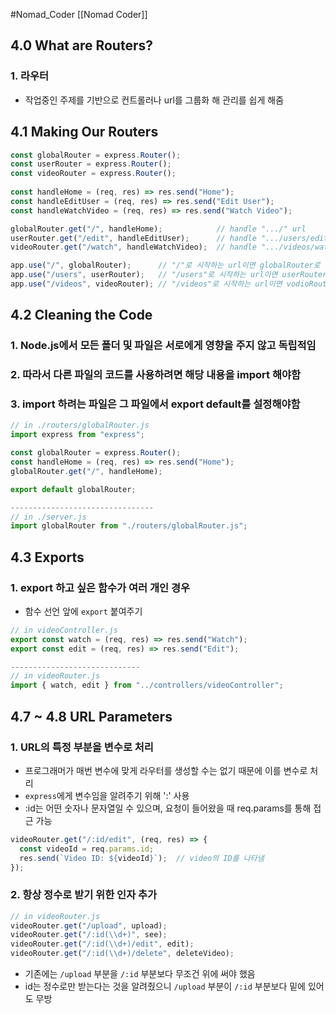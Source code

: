 #Nomad_Coder [[Nomad Coder]]

## 4.0 What are Routers?
### 1. 라우터
- 작업중인 주제를 기반으로 컨트롤러나 url를 그룹화 해 관리를 쉽게 해줌


## 4.1 Making Our Routers

```Node.js
const globalRouter = express.Router();
const userRouter = express.Router();
const videoRouter = express.Router();
  
const handleHome = (req, res) => res.send("Home");
const handleEditUser = (req, res) => res.send("Edit User");
const handleWatchVideo = (req, res) => res.send("Watch Video");

globalRouter.get("/", handleHome);            // handle ".../" url
userRouter.get("/edit", handleEditUser);      // handle ".../users/edit" url
videoRouter.get("/watch", handleWatchVideo);  // handle ".../videos/watch" url

app.use("/", globalRouter);      // "/"로 시작하는 url이면 globalRouter로 이동
app.use("/users", userRouter);   // "/users"로 시작하는 url이면 userRouter로 이동
app.use("/videos", videoRouter); // "/videos"로 시작하는 url이면 vodioRouter로 이동
```



## 4.2 Cleaning the Code
### 1. Node.js에서 모든 폴더 및 파일은 서로에게 영향을 주지 않고 독립적임
### 2. 따라서 다른 파일의 코드를 사용하려면 해당 내용을 import 해야함
### 3. import 하려는 파일은 그 파일에서 export default를 설정해야함

```javascript
// in ./routers/globalRouter.js
import express from "express";

const globalRouter = express.Router();
const handleHome = (req, res) => res.send("Home");
globalRouter.get("/", handleHome);

export default globalRouter;

--------------------------------
// in ./server.js
import globalRouter from "./routers/globalRouter.js";
```



## 4.3 Exports
### 1. export 하고 싶은 함수가 여러 개인 경우
- 함수 선언 앞에 `export` 붙여주기

```javascript
// in videoController.js
export const watch = (req, res) => res.send("Watch");
export const edit = (req, res) => res.send("Edit");

-----------------------------
// in videoRouter.js
import { watch, edit } from "../controllers/videoController";
```



## 4.7 ~ 4.8 URL Parameters
### 1. URL의 특정 부분을 변수로 처리
- 프로그래머가 매번 변수에 맞게 라우터를 생성할 수는 없기 때문에 이를 변수로 처리
- `express`에게 변수임을 알려주기 위해 ':' 사용
- :id는 어떤 숫자나 문자열일 수 있으며, 요청이 들어왔을 때 req.params를 통해 접근 가능

```javascript
videoRouter.get("/:id/edit", (req, res) => {
  const videoId = req.params.id;
  res.send(`Video ID: ${videoId}`);  // video의 ID를 나타냄
});
```

### 2. 항상 정수로 받기 위한 인자 추가
```javascript
// in videoRouter.js
videoRouter.get("/upload", upload);
videoRouter.get("/:id(\\d+)", see);
videoRouter.get("/:id(\\d+)/edit", edit);
videoRouter.get("/:id(\\d+)/delete", deleteVideo);
```
- 기존에는 `/upload` 부분을 `/:id` 부분보다 무조건 위에 써야 했음
- id는 정수로만 받는다는 것을 알려줬으니  `/upload` 부분이 `/:id` 부분보다 밑에 있어도 무방